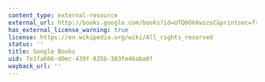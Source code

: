 ```yaml
---
content_type: external-resource
external_url: http://books.google.com/books?id=UTQ6OkKwszoC&printsec=frontcover
has_external_license_warning: true
license: https://en.wikipedia.org/wiki/All_rights_reserved
status: ''
title: Google Books
uid: 7e1fa606-d0ec-439f-835b-383fe46aba6f
wayback_url: ''
---
```

